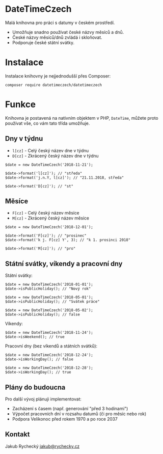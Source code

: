 # DateTimeCzech
Malá knihovna pro práci s datumy v českém prostředí.

- Umožňuje snadno používat české názvy měsíců a dnů.
- České názvy měsíců/dnů zvládá i skloňovat.
- Podporuje české státní svátky.

# Instalace
Instalace knihovny je nejjednodušší přes Composer:
```
composer require datetimeczech/datetimeczech
```


# Funkce
Knihovna je postavená na nativním objektem v PHP, `DateTime`,
můžete proto používat vše, co vám tato třída umožňuje.


## Dny v týdnu
- `l[cz]` - Celý český název dne v týdnu
- `D[cz]` - Zkrácený český název dne v týdnu
```
$date = new DateTimeCzech('2018-11-21');

$date->format('l[cz]'); // "středa"
$date->format('j.n.Y, l[cz]'); // "21.11.2018, středa"

$date->format('D[cz]'); // "st"
```

## Měsíce
- `F[cz]` - Celý český název měsíce
- `M[cz]` - Zkrácený český název měsíce
```
$date = new DateTimeCzech('2018-12-01');

$date->format('F[cz]'); // "prosinec"
$date->format('k j. F[cz] Y', 3); // "k 1. prosinci 2018"

$date->format('M[cz]'); // "pro"
```

## Státní svátky, víkendy a pracovní dny
Státní svátky:
```
$date = new DateTimeCzech('2018-01-01');
$date->isPublicHoliday(); // "Nový rok"

$date = new DateTimeCzech('2018-05-01');
$date->isPublicHoliday(); // "Svátek práce"

$date = new DateTimeCzech('2018-05-02');
$date->isPublicHoliday(); // false
```

Víkendy:
```
$date = new DateTimeCzech('2018-11-24');
$date->isWeekend(); // true
```

Pracovní dny (bez víkendů a státních svátků):
```
$date = new DateTimeCzech('2018-12-24');
$date->isWorkingDay(); // false

$date = new DateTimeCzech('2018-12-28');
$date->isWorkingDay(); // true
```

## Plány do budoucna
Pro další vývoj plánuji implementovat:
- Zacházení s časem (např. generování "před 3 hodinami")
- Výpočet pracovních dní v rozsahu datumů (či pro měsíc nebo rok)
- Podpora Velikonoc před rokem 1970 a po roce 2037

## Kontakt
Jakub Rychecký <jakub@rychecky.cz>